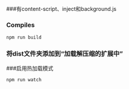 ###有content-script、inject和background.js
### Compiles
```
npm run build
```
### 将dist文件夹添加到“加载解压缩的扩展中”


###启用热加载模式
```
npm run watch
```
